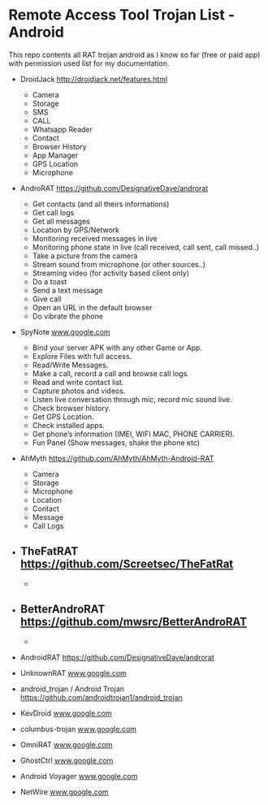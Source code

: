# Remote Access Tool Trojan List - Android

This repo contents all RAT trojan android as I know so far (free or paid app) with permission used list for my documentation.

- DroidJack http://droidjack.net/features.html
  - Camera
  - Storage
  - SMS
  - CALL
  - Whatsapp Reader
  - Contact
  - Browser History
  - App Manager
  - GPS Location
  - Microphone
  
- AndroRAT https://github.com/DesignativeDave/androrat
  - Get contacts (and all theirs informations)
  - Get call logs
  - Get all messages
  - Location by GPS/Network
  - Monitoring received messages in live
  - Monitoring phone state in live (call received, call sent, call missed..)
  - Take a picture from the camera
  - Stream sound from microphone (or other sources..)
  - Streaming video (for activity based client only)
  - Do a toast
  - Send a text message
  - Give call
  - Open an URL in the default browser
  - Do vibrate the phone

- SpyNote www.google.com
  - Bind your server APK with any other Game or App.
  - Explore Files with full access.
  - Read/Write Messages.
  - Make a call, record a call and browse call logs.
  - Read and write contact list.
  - Capture photos and videos.
  - Listen live conversation through mic, record mic sound live.
  - Check browser history.
  - Get GPS Location.
  - Check installed apps.
  - Get phone’s information (IMEI, WIFI MAC, PHONE CARRIER).
  - Fun Panel (Show messages, shake the phone etc)

- AhMyth https://github.com/AhMyth/AhMyth-Android-RAT
  - Camera
  - Storage
  - Microphone
  - Location
  - Contact
  - Message
  - Call Logs

- TheFatRAT https://github.com/Screetsec/TheFatRat
  -
  -
  
- BetterAndroRAT https://github.com/mwsrc/BetterAndroRAT
  -
  -
  
- AndroidRAT https://github.com/DesignativeDave/androrat
- UnknownRAT www.google.com
- android_trojan / Android Trojan https://github.com/androidtrojan1/android_trojan
- KevDroid www.google.com
- columbus-trojan www.google.com
- OmniRAT www.google.com
- GhostCtrl www.google.com
- Android Voyager www.google.com
- NetWire www.google.com


